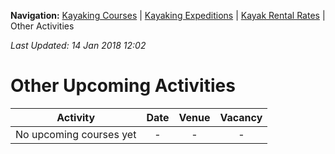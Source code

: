 **Navigation:** [Kayaking Courses](index) &#124; [Kayaking Expeditions](expedition) &#124; [Kayak Rental Rates](rental) &#124; Other Activities

_Last Updated: 14 Jan 2018 12:02_
# Other Upcoming Activities

Activity | Date | Venue | Vacancy
:---:|:---:|:---:|:---:
No upcoming courses yet|-|-|-

